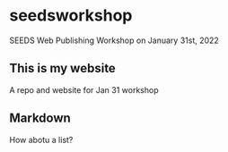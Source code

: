 # seedsworkshop
SEEDS Web Publishing Workshop on January 31st, 2022

## This is my website 
A repo and website for Jan 31 workshop 

## Markdown
How abotu a list? 
